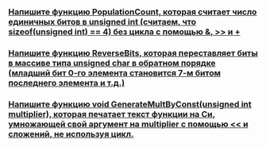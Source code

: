 ### [Напишите функцию PopulationCount, которая считает число единичных битов в unsigned int (считаем, что sizeof(unsigned int) == 4) без цикла с помощью &, >> и +](https://github.com/ptrvsrg/NSU_homework_C/tree/master/%D0%9F%D0%BE%D0%B1%D0%B8%D1%82%D0%BE%D0%B2%D1%8B%D0%B5%20%D0%BE%D0%BF%D0%B5%D1%80%D0%B0%D1%86%D0%B8%D0%B8/%D0%9A%D0%BE%D0%BB%D0%B8%D1%87%D0%B5%D1%81%D1%82%D0%B2%D0%BE%20%D0%B5%D0%B4%D0%B8%D0%BD%D0%B8%D1%87%D0%BD%D1%8B%D1%85%20%D0%B1%D0%B8%D1%82%D0%BE%D0%B2)

### [Напишите функцию ReverseBits, которая переставляет биты в массиве типа unsigned char в обратном порядке (младший бит 0-го элемента становится 7-м битом последнего элемента и т.д.)](https://github.com/ptrvsrg/NSU_homework_C/tree/master/%D0%9F%D0%BE%D0%B1%D0%B8%D1%82%D0%BE%D0%B2%D1%8B%D0%B5%20%D0%BE%D0%BF%D0%B5%D1%80%D0%B0%D1%86%D0%B8%D0%B8/%D0%9F%D0%B5%D1%80%D0%B5%D0%B2%D0%B5%D1%80%D0%BD%D1%83%D1%82%D1%8C%20%D0%B1%D0%B8%D1%82%D1%8B)

### [Напишите функцию void GenerateMultByConst(unsigned int multiplier), которая печатает текст функции на Си, умножающей свой аргумент на multiplier с помощью << и сложений, не используя цикл.](https://github.com/ptrvsrg/NSU_homework_C/tree/master/%D0%9F%D0%BE%D0%B1%D0%B8%D1%82%D0%BE%D0%B2%D1%8B%D0%B5%20%D0%BE%D0%BF%D0%B5%D1%80%D0%B0%D1%86%D0%B8%D0%B8/%D0%A3%D0%BC%D0%BD%D0%BE%D0%B6%D0%B5%D0%BD%D0%B8%D0%B5%20%D0%B2%20%D0%B2%D0%B8%D0%B4%D0%B5%20%D1%81%D1%83%D0%BC%D0%BC%D1%8B%20%D0%BF%D0%BE%D0%B1%D0%B8%D1%82%D0%BE%D0%B2%D1%8B%D1%85%20%D1%81%D0%B4%D0%B2%D0%B8%D0%B3%D0%BE%D0%B2)